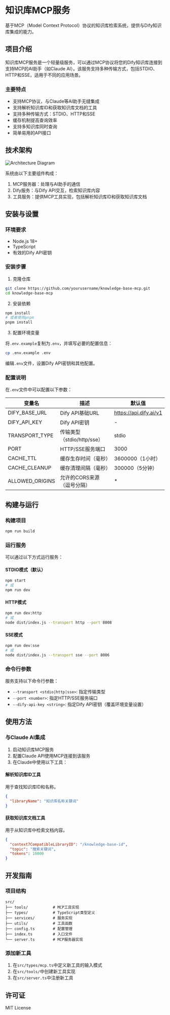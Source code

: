 # 知识库MCP服务

基于MCP（Model Context Protocol）协议的知识库检索系统，提供与Dify知识库集成的能力。

## 项目介绍

知识库MCP服务是一个轻量级服务，可以通过MCP协议将您的Dify知识库连接到支持MCP的AI助手（如Claude AI）。该服务支持多种传输方式，包括STDIO、HTTP和SSE，适用于不同的应用场景。

### 主要特点

- 支持MCP协议，与Claude等AI助手无缝集成
- 支持解析知识库ID和获取知识库文档的工具
- 支持多种传输方式：STDIO、HTTP和SSE
- 缓存机制提高查询效率
- 支持多知识库同时查询
- 简单易用的API接口

## 技术架构

![Architecture Diagram](./architectureDiagram.dio)

系统由以下主要组件构成：

1. MCP服务器：处理与AI助手的通信
2. Dify服务：与Dify API交互，检索知识库内容
3. 工具服务：提供MCP工具实现，包括解析知识库ID和获取知识库文档

## 安装与设置

### 环境要求

- Node.js 18+
- TypeScript
- 有效的Dify API密钥

### 安装步骤

1. 克隆仓库

```bash
git clone https://github.com/yourusername/knowledge-base-mcp.git
cd knowledge-base-mcp
```

2. 安装依赖

```bash
npm install
# 或者使用pnpm
pnpm install
```

3. 配置环境变量

将`.env.example`复制为`.env`，并填写必要的配置信息：

```bash
cp .env.example .env
```

编辑`.env`文件，设置Dify API密钥和其他配置。

### 配置说明

在`.env`文件中可以配置以下参数：

| 变量名 | 描述 | 默认值 |
|--------|------|--------|
| DIFY_BASE_URL | Dify API基础URL | https://api.dify.ai/v1 |
| DIFY_API_KEY | Dify API密钥 | - |
| TRANSPORT_TYPE | 传输类型（stdio/http/sse） | stdio |
| PORT | HTTP/SSE服务端口 | 3000 |
| CACHE_TTL | 缓存生存时间（毫秒） | 3600000（1小时） |
| CACHE_CLEANUP | 缓存清理间隔（毫秒） | 300000（5分钟） |
| ALLOWED_ORIGINS | 允许的CORS来源（逗号分隔） | * |

## 构建与运行

### 构建项目

```bash
npm run build
```

### 运行服务

可以通过以下方式运行服务：

#### STDIO模式（默认）

```bash
npm start
# 或
npm run dev
```

#### HTTP模式

```bash
npm run dev:http
# 或
node dist/index.js --transport http --port 8008
```

#### SSE模式

```bash
npm run dev:sse
# 或
node dist/index.js --transport sse --port 8006
```

### 命令行参数

服务支持以下命令行参数：

- `--transport <stdio|http|sse>`: 指定传输类型
- `--port <number>`: 指定HTTP/SSE服务端口
- `--dify-api-key <string>`: 指定Dify API密钥（覆盖环境变量设置）

## 使用方法

### 与Claude AI集成

1. 启动知识库MCP服务
2. 配置Claude API使用MCP连接到该服务
3. 在Claude中使用以下工具：

#### 解析知识库ID工具

用于查找知识库ID和名称。

```json
{
  "libraryName": "知识库名称关键词"
}
```

#### 获取知识库文档工具

用于从知识库中检索文档内容。

```json
{
  "context7CompatibleLibraryID": "/knowledge-base-id",
  "topic": "搜索关键词",
  "tokens": 10000
}
```

## 开发指南

### 项目结构

```
src/
├── tools/           # MCP工具实现
├── types/           # TypeScript类型定义
├── services/        # 服务实现
├── utils/           # 工具函数
├── config.ts        # 配置管理
├── index.ts         # 入口文件
└── server.ts        # MCP服务器实现
```

### 添加新工具

1. 在`src/types/mcp.ts`中定义新工具的输入模式
2. 在`src/tools/`中创建新工具实现
3. 在`src/server.ts`中注册新工具

## 许可证

MIT License
